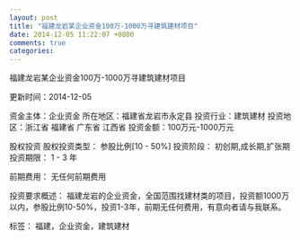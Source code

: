 ```yaml
---
layout: post
title: "福建龙岩某企业资金100万-1000万寻建筑建材项目"
date: 2014-12-05 11:22:07 +0800
comments: true
categories: 
---
```

福建龙岩某企业资金100万-1000万寻建筑建材项目



更新时间：2014-12-05

资金主体：企业资金
所在地区：福建省龙岩市永定县
投资行业：建筑建材
投资地区：浙江省 福建省 广东省 江西省
投资金额：100万元-1000万元

股权投资
股权投资类型：
                            参股比例[10 - 50%] 
                                                                                投资阶段：
                            初创期,成长期,扩张期 
                                                                                                                                        投资期限：
                            1 - 3 年

前期费用：
无任何前期费用

投资要求概述：
福建龙岩的企业资金，全国范围找建材类的项目，投资额1000万以内，参股比例10-50%，投资1-3年，前期无任何费用，有意向者请与我联系。

标签：
福建，企业资金，建筑建材

